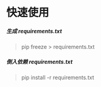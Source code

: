 # 快速使用
##### 生成 requirements.txt
> pip freeze > requirements.txt
##### 倒入依赖 requirements.txt
> pip install -r requirements.txt